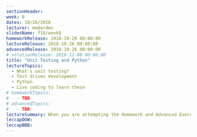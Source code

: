 ```yaml
---
sectionHeader:
week: 8
dates: 10/26/2018
lecturer: mmdarden
slidesName: f18/week8
homeworkRelease: 2018-10-26 00:00:00
lectureRelease: 2018-10-26 00:00:00
advancedRelease: 2018-10-26 00:00:00
# solutionRelease: 2018-11-08 00:00:00
title: "Unit Testing and Python"
lectureTopics:
  - What's unit testing?
  - Test driven development
  - Python
  - Live coding to learn these
# homeworkTopics:
#   - TBD
# advancedTopics:
#   - TBD
lectureSummary: When you are attempting the Homework and Advanced Exercise, please make sure to use a different repository for the Advanced Exercise from the one you use in your Homework. Submitting code from your Advanced Exercise for the regular homework may cause you to lose points when we autograde the homework. You can simply fork your Homework repository and work on the fork for the Advanced Exercise. Link to complete [RPN calculator](https://gitlab.eecs.umich.edu/c4cs/rpn).
leccapDOW:
leccapBBB:
---
```

